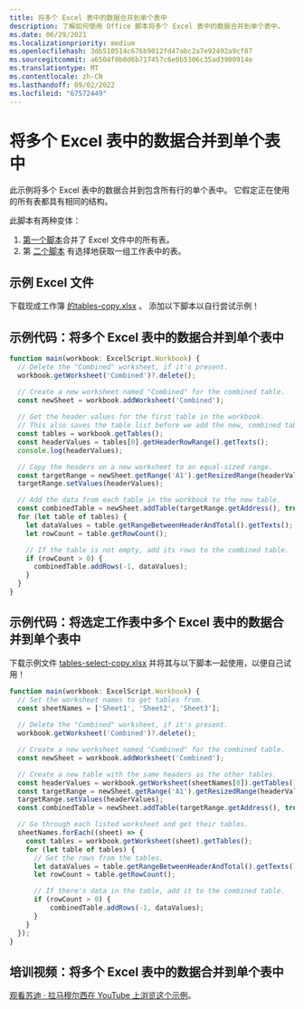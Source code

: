 ```yaml
---
title: 将多个 Excel 表中的数据合并到单个表中
description: 了解如何使用 Office 脚本将多个 Excel 表中的数据合并到单个表中。
ms.date: 06/29/2021
ms.localizationpriority: medium
ms.openlocfilehash: 3db510514c676b9012fd47abc2a7e92492a9cf87
ms.sourcegitcommit: a6504f8b0d6b717457c6e0b5306c35ad3900914e
ms.translationtype: MT
ms.contentlocale: zh-CN
ms.lasthandoff: 09/02/2022
ms.locfileid: "67572449"
---
```

# <a name="combine-data-from-multiple-excel-tables-into-a-single-table"></a>将多个 Excel 表中的数据合并到单个表中

此示例将多个 Excel 表中的数据合并到包含所有行的单个表中。 它假定正在使用的所有表都具有相同的结构。

此脚本有两种变体：

1. [第一个脚本](#sample-code-combine-data-from-multiple-excel-tables-into-a-single-table)合并了 Excel 文件中的所有表。
1. 第 [二个脚本](#sample-code-combine-data-from-multiple-excel-tables-in-select-worksheets-into-a-single-table) 有选择地获取一组工作表中的表。

## <a name="sample-excel-file"></a>示例 Excel 文件

下载现成工作簿 [ 的tables-copy.xlsx](tables-copy.xlsx) 。 添加以下脚本以自行尝试示例！

## <a name="sample-code-combine-data-from-multiple-excel-tables-into-a-single-table"></a>示例代码：将多个 Excel 表中的数据合并到单个表中

```TypeScript
function main(workbook: ExcelScript.Workbook) {
  // Delete the "Combined" worksheet, if it's present.
  workbook.getWorksheet('Combined')?.delete();

  // Create a new worksheet named "Combined" for the combined table.
  const newSheet = workbook.addWorksheet('Combined');
  
  // Get the header values for the first table in the workbook.
  // This also saves the table list before we add the new, combined table.
  const tables = workbook.getTables();    
  const headerValues = tables[0].getHeaderRowRange().getTexts();
  console.log(headerValues);

  // Copy the headers on a new worksheet to an equal-sized range.
  const targetRange = newSheet.getRange('A1').getResizedRange(headerValues.length-1, headerValues[0].length-1);
  targetRange.setValues(headerValues);

  // Add the data from each table in the workbook to the new table.
  const combinedTable = newSheet.addTable(targetRange.getAddress(), true);
  for (let table of tables) {      
    let dataValues = table.getRangeBetweenHeaderAndTotal().getTexts();
    let rowCount = table.getRowCount();

    // If the table is not empty, add its rows to the combined table.
    if (rowCount > 0) {
      combinedTable.addRows(-1, dataValues);
    }
  }
}
```

## <a name="sample-code-combine-data-from-multiple-excel-tables-in-select-worksheets-into-a-single-table"></a>示例代码：将选定工作表中多个 Excel 表中的数据合并到单个表中

下载示例文件 [tables-select-copy.xlsx](tables-select-copy.xlsx) 并将其与以下脚本一起使用，以便自己试用！

```TypeScript
function main(workbook: ExcelScript.Workbook) {
  // Set the worksheet names to get tables from.
  const sheetNames = ['Sheet1', 'Sheet2', 'Sheet3'];
    
  // Delete the "Combined" worksheet, if it's present.
  workbook.getWorksheet('Combined')?.delete();

  // Create a new worksheet named "Combined" for the combined table.
  const newSheet = workbook.addWorksheet('Combined');

  // Create a new table with the same headers as the other tables.
  const headerValues = workbook.getWorksheet(sheetNames[0]).getTables()[0].getHeaderRowRange().getTexts();
  const targetRange = newSheet.getRange('A1').getResizedRange(headerValues.length-1, headerValues[0].length-1);
  targetRange.setValues(headerValues);
  const combinedTable = newSheet.addTable(targetRange.getAddress(), true);

  // Go through each listed worksheet and get their tables.
  sheetNames.forEach((sheet) => {
    const tables = workbook.getWorksheet(sheet).getTables();     
    for (let table of tables) {
      // Get the rows from the tables.
      let dataValues = table.getRangeBetweenHeaderAndTotal().getTexts();
      let rowCount = table.getRowCount();

      // If there's data in the table, add it to the combined table.
      if (rowCount > 0) {
          combinedTable.addRows(-1, dataValues);
      }
    }
  });
}
```

## <a name="training-video-combine-data-from-multiple-excel-tables-into-a-single-table"></a>培训视频：将多个 Excel 表中的数据合并到单个表中

[观看苏迪 · 拉马穆尔西在 YouTube 上浏览这个示例](https://youtu.be/di-8JukK3Lc)。

